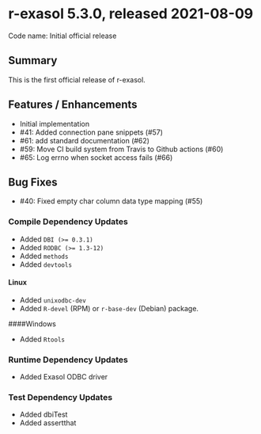 # r-exasol 5.3.0, released 2021-08-09

Code name: Initial official release

## Summary 

This is the first official release of r-exasol. 

## Features / Enhancements
* Initial implementation
* #41: Added connection pane snippets (#57)
* #61: add standard documentation (#62)
* #59: Move CI build system from Travis to Github actions (#60)
* #65: Log errno when socket access fails (#66)

## Bug Fixes
* #40: Fixed empty char column data type mapping (#55)

### Compile Dependency Updates
* Added `DBI (>= 0.3.1)`
* Added `RODBC (>= 1.3-12)`
* Added `methods`
* Added `devtools`

#### Linux
* Added `unixodbc-dev`
* Added `R-devel` (RPM) or `r-base-dev` (Debian) package.

####Windows
* Added `Rtools`

### Runtime Dependency Updates
* Added Exasol ODBC driver

### Test Dependency Updates
* Added dbiTest
* Added assertthat
